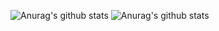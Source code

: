 ![Anurag's github stats](https://github-readme-stats.vercel.app/api?username=jaanjah&show_icons=true)
![Anurag's github stats](https://github-readme-stats.vercel.app/api?username=jaanjah&show_icons=true&title_color=fff&icon_color=79ff97&text_color=9f9f9f&bg_color=151515)
